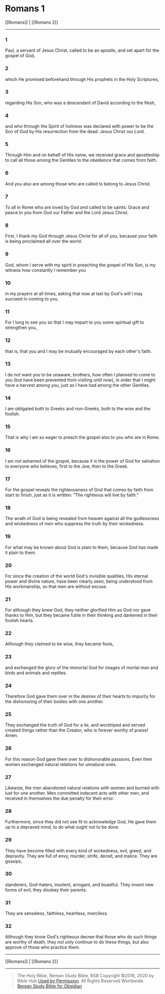# Romans 1

[[Romans]] | [[Romans 2]]

---

### 1
Paul, a servant of Jesus Christ, called to be an apostle, and set apart for the gospel of God,

### 2
which He promised beforehand through His prophets in the Holy Scriptures,

### 3
regarding His Son, who was a descendant of David according to the flesh,

### 4
and who through the Spirit of holiness was declared with power to be the Son of God by His resurrection from the dead: Jesus Christ our Lord.

### 5
Through Him and on behalf of His name, we received grace and apostleship to call all those among the Gentiles to the obedience that comes from faith.

### 6
And you also are among those who are called to belong to Jesus Christ.

### 7
To all in Rome who are loved by God and called to be saints: Grace and peace to you from God our Father and the Lord Jesus Christ.

### 8
First, I thank my God through Jesus Christ for all of you, because your faith is being proclaimed all over the world.

### 9
God, whom I serve with my spirit in preaching the gospel of His Son, is my witness how constantly I remember you

### 10
in my prayers at all times, asking that now at last by God's will I may succeed in coming to you.

### 11
For I long to see you so that I may impart to you some spiritual gift to strengthen you,

### 12
that is, that you and I may be mutually encouraged by each other's faith.

### 13
I do not want you to be unaware, brothers, how often I planned to come to you (but have been prevented from visiting until now), in order that I might have a harvest among you, just as I have had among the other Gentiles.

### 14
I am obligated both to Greeks and non-Greeks, both to the wise and the foolish.

### 15
That is why I am so eager to preach the gospel also to you who are in Rome.

### 16
I am not ashamed of the gospel, because it is the power of God for salvation to everyone who believes, first to the Jew, then to the Greek.

### 17
For the gospel reveals the righteousness of God that comes by faith from start to finish, just as it is written: "The righteous will live by faith."

### 18
The wrath of God is being revealed from heaven against all the godlessness and wickedness of men who suppress the truth by their wickedness.

### 19
For what may be known about God is plain to them, because God has made it plain to them.

### 20
For since the creation of the world God's invisible qualities, His eternal power and divine nature, have been clearly seen, being understood from His workmanship, so that men are without excuse.

### 21
For although they knew God, they neither glorified Him as God nor gave thanks to Him, but they became futile in their thinking and darkened in their foolish hearts.

### 22
Although they claimed to be wise, they became fools,

### 23
and exchanged the glory of the immortal God for images of mortal man and birds and animals and reptiles.

### 24
Therefore God gave them over in the desires of their hearts to impurity for the dishonoring of their bodies with one another.

### 25
They exchanged the truth of God for a lie, and worshiped and served created things rather than the Creator, who is forever worthy of praise! Amen.

### 26
For this reason God gave them over to dishonorable passions. Even their women exchanged natural relations for unnatural ones.

### 27
Likewise, the men abandoned natural relations with women and burned with lust for one another. Men committed indecent acts with other men, and received in themselves the due penalty for their error.

### 28
Furthermore, since they did not see fit to acknowledge God, He gave them up to a depraved mind, to do what ought not to be done.

### 29
They have become filled with every kind of wickedness, evil, greed, and depravity. They are full of envy, murder, strife, deceit, and malice. They are gossips,

### 30
slanderers, God-haters, insolent, arrogant, and boastful. They invent new forms of evil; they disobey their parents.

### 31
They are senseless, faithless, heartless, merciless.

### 32
Although they know God's righteous decree that those who do such things are worthy of death, they not only continue to do these things, but also approve of those who practice them.

---

[[Romans]] | [[Romans 2]]

---

> The Holy Bible, Berean Study Bible, BSB
> Copyright &copy;2016, 2020 by Bible Hub
> [Used by Permission](https://berean.bible/terms.htm). All Rights Reserved Worldwide.
> [Berean Study Bible for Obsidian](https://github.com/gapmiss/berean-study-bible-for-obsidian)


